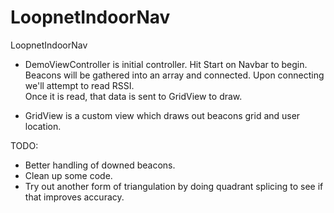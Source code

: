 LoopnetIndoorNav
================

LoopnetIndoorNav

- DemoViewController is initial controller.  Hit Start on Navbar to begin.  
Beacons will be gathered into an array and connected. Upon connecting we'll attempt to read RSSI.  
Once it is read, that data is sent to GridView to draw.

- GridView is a custom view which draws out beacons grid and user location.

TODO:
- Better handling of downed beacons.
- Clean up some code.
- Try out another form of triangulation by doing quadrant splicing to see if that improves accuracy.
